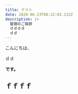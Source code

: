 ```yaml
---
title: テスト
date: 2020-06-23T08:22:02.232Z
description: |+
  冒頭のご挨拶
  ｄｄｄｄ
  ｄｄ
---
```

こんにちは、

ｄｄ

**です。**



## **ｆｆｆｆ**